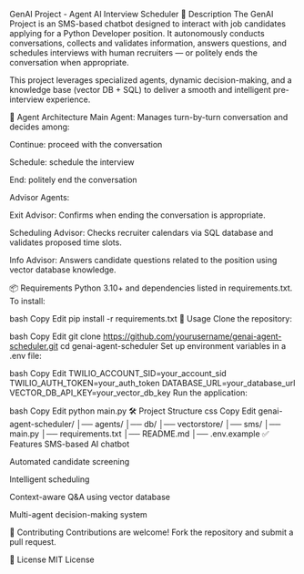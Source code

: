 GenAI Project - Agent AI Interview Scheduler
📌 Description
The GenAI Project is an SMS-based chatbot designed to interact with job candidates applying for a Python Developer position. It autonomously conducts conversations, collects and validates information, answers questions, and schedules interviews with human recruiters — or politely ends the conversation when appropriate.

This project leverages specialized agents, dynamic decision-making, and a knowledge base (vector DB + SQL) to deliver a smooth and intelligent pre-interview experience.

🧠 Agent Architecture
Main Agent: Manages turn-by-turn conversation and decides among:

Continue: proceed with the conversation

Schedule: schedule the interview

End: politely end the conversation

Advisor Agents:

Exit Advisor: Confirms when ending the conversation is appropriate.

Scheduling Advisor: Checks recruiter calendars via SQL database and validates proposed time slots.

Info Advisor: Answers candidate questions related to the position using vector database knowledge.

📦 Requirements
Python 3.10+ and dependencies listed in requirements.txt.
To install:

bash
Copy
Edit
pip install -r requirements.txt
🚀 Usage
Clone the repository:

bash
Copy
Edit
git clone https://github.com/yourusername/genai-agent-scheduler.git
cd genai-agent-scheduler
Set up environment variables in a .env file:

bash
Copy
Edit
TWILIO_ACCOUNT_SID=your_account_sid
TWILIO_AUTH_TOKEN=your_auth_token
DATABASE_URL=your_database_url
VECTOR_DB_API_KEY=your_vector_db_key
Run the application:

bash
Copy
Edit
python main.py
🛠️ Project Structure
css
Copy
Edit
genai-agent-scheduler/
│── agents/
│── db/
│── vectorstore/
│── sms/
│── main.py
│── requirements.txt
│── README.md
│── .env.example
✅ Features
SMS-based AI chatbot

Automated candidate screening

Intelligent scheduling

Context-aware Q&A using vector database

Multi-agent decision-making system

🤝 Contributing
Contributions are welcome! Fork the repository and submit a pull request.

📄 License
MIT License